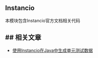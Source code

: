 ## Instancio

本模块包含Instancio官方文档相关代码

## ## 相关文章

+ [使用Instancio在Java中生成单元测试数据](docs/使用Instancio在Java中生成单元测试数据.md)
